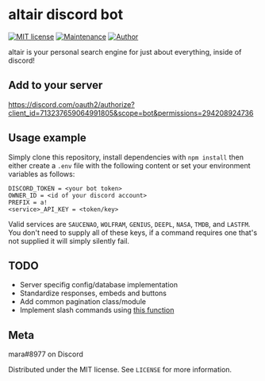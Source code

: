 # altair discord bot
[![MIT license](https://img.shields.io/badge/License-MIT-blue.svg)](https://lbesson.mit-license.org/)
[![Maintenance](https://img.shields.io/badge/Maintained%3F-yes-green.svg)](https://github.com/tatsumara/altair/graphs/commit-activity)
[![Author](https://img.shields.io/badge/Author-tatsumara-purple.svg)](https://shields.io/)

altair is your personal search engine for just about everything, inside of discord!

## Add to your server
https://discord.com/oauth2/authorize?client_id=713237659064991805&scope=bot&permissions=294208924736

## Usage example
Simply clone this repository, install dependencies with ``npm install`` then either create a ``.env`` file with the following content or set your environment variables as follows:
```
DISCORD_TOKEN = <your bot token>
OWNER_ID = <id of your discord account>
PREFIX = a!
<service>_API_KEY = <token/key>
```
Valid services are `SAUCENAO`, `WOLFRAM`, `GENIUS`, `DEEPL`, `NASA`, `TMDB`, and `LASTFM`. You don't need to supply all of these keys, if a command requires one that's not supplied it will simply silently fail.
## TODO
* Server specifig config/database implementation
* Standardize responses, embeds and buttons
* Add common pagination class/module
* Implement slash commands using [this function](https://discord.js.org/#/docs/discord.js/stable/class/ApplicationCommandManager?scrollTo=set)
## Meta
mara#8977 on Discord

Distributed under the MIT license. See ``LICENSE`` for more information.
